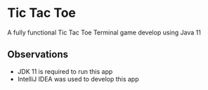 # Tic Tac Toe

A fully functional Tic Tac Toe Terminal game develop using Java 11

## Observations

* JDK 11 is required to run this app
* IntelliJ IDEA was used to develop this app